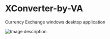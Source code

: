 # XConverter-by-VA
Currency Exchange windows desktop application

![Image description](https://dl.dropboxusercontent.com/s/ewpbz7dsp76bg73/x-converter-demo.PNG?dl=0)
